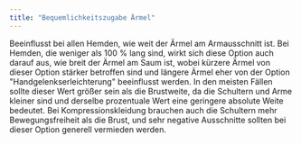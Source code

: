 ```yaml
---
title: "Bequemlichkeitszugabe Ärmel"
---
```


Beeinflusst bei allen Hemden, wie weit der Ärmel am Armausschnitt ist. Bei Hemden, die weniger als 100 % lang sind, wirkt sich diese Option auch darauf aus, wie breit der Ärmel am Saum ist, wobei kürzere Ärmel von dieser Option stärker betroffen sind und längere Ärmel eher von der Option "Handgelenkserleichterung" beeinflusst werden. In den meisten Fällen sollte dieser Wert größer sein als die Brustweite, da die Schultern und Arme kleiner sind und derselbe prozentuale Wert eine geringere absolute Weite bedeutet. Bei Kompressionskleidung brauchen auch die Schultern mehr Bewegungsfreiheit als die Brust, und sehr negative Ausschnitte sollten bei dieser Option generell vermieden werden.

